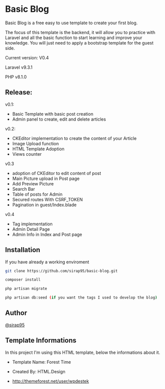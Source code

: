 # Basic Blog

Basic Blog is a free easy to use template to create your first blog.

The focus of this template is the backend, it will allow you to practice with Laravel and all the basic function to start learning and improve your knowledge.
You will just need to apply a bootstrap template  for the guest side.

Current version: V0.4

Laravel v9.3.1

PHP v8.1.0


## Release:

v0.1:
- Basic Template with basic post creation
- Admin panel to create, edit and delete articles

v0.2:
- CKEditor implementation to create the content of your Article
- Image Upload function
- HTML Template Adoption
- Views counter

v0.3 
- adoption of CKEditor to edit content of post 
- Main Picture upload in Post page 
- Add Preview Picture 
- Search Bar 
- Table of posts for Admin
- Secured routes With CSRF_TOKEN
- Pagination in guest/Index.blade

v0.4
- Tag implementation
- Admin Detail Page
- Admin Info in Index and Post page

## Installation
If you have already a working enviroment

```bash
git clone https://github.com/sirap95/basic-blog.git

composer install

php artisan migrate

php artisan db:seed (if you want the tags I used to develop the blog)
```

## Author
[@sirap95](https://www.github.com/sirap95)

## Template Informations
In this project I'm using this HTML template, below the informations about it.

- Template Name: Forest Time

- Created By: HTML.Design

- http://themeforest.net/user/wpdestek

